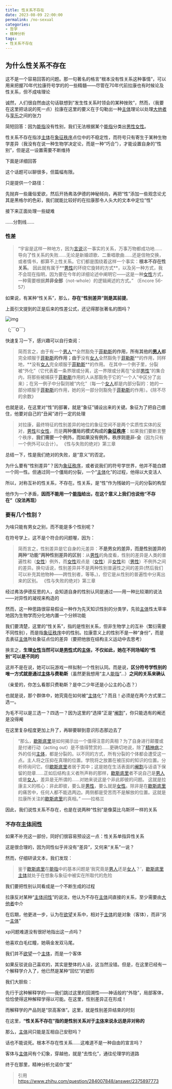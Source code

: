 ```yaml
---
title: 性关系不存在
date: 2023-08-09 22:00:00
permalink: /no-sexual
categories:
- 哲学
- 精神分析
tags:
- 性关系不存在
---
```


## 为什么性关系不存在

这不是一个容易回答的问题。那一句著名的格言“根本没有性关系这种事情”，可以用来把握70年代拉康符号学的的一些精髓——尽管在70年代前拉康也有时候论及性关系，但不成啥理论

诚然，人们很自然由这句话联想到“发生性关系时领会的某种挫败”，然而，（我要在这里把话说的死一点）拉康在这里的要义在于勾勒出一种[主体](/subject)理论以处理[大他者](/Other)与[享乐](/jouissance)之间的张力

简短回答：因为[能指](/signifier)没有性别，我们无法根据某个[能指](/signifier)分类出[男性](/man)[女性](/women)。

性关系不存在指涉[主体](/subject)在[象征秩序](/symbolic)点位中的不稳定性，而符号只有寄生于某种生物学差异（我没有在说一种生物学决定论，而是一种“巧合”），才能设置自身的“性别”，但是这一设置需要不断维持



下面是详细回答

这个话题可以聊很多，但篇幅有限。

只是提供一个路径：

先抛弃一些庸俗爱欲，然后开扬弗洛伊德的神秘倾向，再把“性”添加一些观念论尤其是黑格尔的色彩，我们就能比较好的在拉康那令人头大的文本中定位“性”

接下来正面处理一些疑难



……分割线……

### 性差

> “宇宙是这样一种地方，因为[言说](/speech)这一事实的关系，万事万物都成功地……导向了性关系的失败……无论是新婚颂歌、二重唱歌曲……还是信物交换，或者情书，都算不上性关系。它们都是围绕着这样一个事实：**根本不存在性关系**。
> 因此就有属于**[男性](/man)的环绕它旋转的方式**，以及另一种方式，我不会现在指明，因为要在今年的详细论述中阐明它——这是一种[女性](/women)方式，一种需要根据**并非全部**（not-whole）的逻辑阐述的方式。”
> （Encore 56-57）

如果说，有某种“性关系”，那么，**存在“性别差异”则是其前提**。

上面引文提到的正是后来的性差公式，还记得那张著名的图吗？

![img](/images/lacan/no-sex.jpg)

（;￣O￣）

快速复习一下，感兴趣可以自行查阅：

> 简而言之，由于有一个[男人](/man)**全然豁免于[菲勒斯](/phallus)**的作用，所有其他的[男人](/man)都**完全顺服于[菲勒斯](/phallus)**的作用；由于**没有[女人](/women)全然豁免于[菲勒斯](/phallus)**的作用，同样地，**没有[女人](/women)完全顺服于[菲勒斯](/phallus)**的作用。
> 在其中一个例子里，分裂被“外化”（它代表着一条界限或分离，这一界限或分离在“全部[男性](/man)”的集合内，将那些被捕获于[菲勒斯](/phallus)作用的人从那豁免于它的“一个人”中区分了出来）；在另一例子中分裂则被“内化”（每一个[女人](/women)都是内部分裂的：她的一部分顺服于[菲勒斯](/phallus)的作用，她的另一部分则豁免于[菲勒斯](/phallus)的作用）。《除不尽的余数》

也就是说，在这里对“性”的部署，就是“象征”铺设出来的关键。象征为了把自己绷住，他要对自己的“丑闻”进行一定的处理

> 对拉康，最终特征的性别差异的地位的象征空间不是两个实质性实体的反对，[男性](/man)和[女性](/women)，而是**两种僵局的模式构成的[象征秩序](/symbolic)**：如果我们要断言整个秩序，**我们需要一个例外，而如果没有例外，秩序则是非-全**（因为只有一个例外可以合计）。
> 《性与失败的绝对》第三章

总结一下，性是我们绝对的失败，是“意义”的否定。

为什么要有“性别差异”？因为[象征秩序](/symbolic)，或者说我们的符号学世界，他并不能白嫖一个同一性。但通过同一个僵局的分裂，一个“[主体](/subject)化”的过程，他得以大变活人

所以，对称互补的性关系，不存在。性关系，是“性”作为残破的一元的分裂的构型

他作为一个矛盾，**因而不能用一个[能指](/signifier)给出，在这个意义上我们也说他“不存在”（没法再现）**

### 要有几个性别？

为啥只能有男女之别，而不能是多个性别呢？

在符号学上，这不是个符合的问题喔，因为：

> 简而言之，性别差异是它自身的元差异：**不是男女的差异，而是性别差异的两种“功能”两种性别差异的区别**：从[男性](/man)的角度看，性别的差异是人类的普遍性和（[女性](/women)）例外，而[女性](/women)观点是（[女性](/women)）非[女性](/women)和（[男性](/man)）不例外之间的差异。换句话说，性别差异并不是两种性别普遍性之间的差异(然后我们可以补充其他物种——跨性别者，等等。)，但它是从性别的普遍性中分离出来的区别。
> 《性与失败的绝对》第三章

经过弗洛伊德反思的人，会知道自身的性别认同是通过——用一种比较潮的说法——对异性的凝视来构造的

然而，这一种思路很容易假设一种作为先天知识性别的分类学，先验[主体](/subject)性太草率地因为生物学而分化地内置一个分辨功能

我们要清楚，这里的“性关系”，指的是性别关系，但非生物学上的互补（繁衍需要不同性别），而是指[象征秩序](/symbolic)中的性别。拉康意义上的性别不是一种“身份”，而是去表征[主体](/subject)所处象征点位的差异（要把他放在结构主义运动中去思考）

换言之，**生理[女性](/women)当然可以是[男性](/man)式的[主体](/subject)，不仅如此，她在不同场域的“性别”可以是不同的**

这并不是在说，她可以玩游戏一样拟制一个性别认同。而是说，**区分符号学性别的唯一方式就是通过[主体](/subject)与费勒斯**（虽然更我想用“主人[能指](/signifier)”…）**之间的关系来确认**

（亲爱的，你怎么看那只费勒斯？是中二少年还是小公主的心态？）

也就是说，那个群体中，她究竟在如何被“[主体](/subject)化”？而且！必须是在两个方式里二选一。

为毛不可以是三选一？四选一？因为这里的“选择”正是“[阉割](/castration)”，你只能选有的阉还是没得阉

在这里复杂程度更加上升了，再聊要聊到意识形态那边去了

> “那么，[歇斯底里](/hysteria)是如何揭示出一个值得注意的真相？为了自身进行颠覆或是付诸行动（acting out）是不值得赞赏的……更确切地说，除了[精神病](/psychosis)之外的任何[主体](/subject)，都是分裂的。以不同的方式，所有分裂的个体都会遭受这一点。主人将之压抑在真理的位置。学院将之放置在被压抑的知识的位置。分析师询问它。但[歇斯底里](/hysteria)者居于其中；这是她在生活表面的[阉割](/castration)与话语下保留的勋章……正如后结构主义者所声称的那样，[歇斯底里](/hysteria)者不说自己是[男人](/man)或是[女人](/women)，差异是无所谓的……对她来说这是个非此即彼的问题。
> 这就是拉康主义的核心：非此即彼，要么是[男性](/man)，要么就是[女性](/women)。除非是在[歇斯底里](/hysteria)的痛苦中，任何人都不能选两边。两侧都是受苦而不是解放的位置。这就是拉康所关注的[歇斯底里](/hysteria)的真相。”
> ——拉格兰

因此，我们说性关系不存在，也是在说两种“性别”是像莫比乌斯环一样的关系

### 不存在[主体间性](/intersubjectivity)

如果不补充这一部份，同好们很容易预设这一点：性关系单指异性关系

这是很合理的，因为同性似乎并没有“差异”，又何来“关系”一说？

然而，仔细研读文本，我们发现：

> 鉴于[歇斯底里](/hysteria)在[能指](/signifier)中的基本问题是‘我究竟是[男人](/man)还是[女人](/women)？’，[歇斯底里](/hysteria)[主体](/subject)就处于在想象与象征中被实在所取代的危险

我们要把性别认同看成是一个不断生成的过程

拉康反对某种“[主体间性](/intersubjectivity)”的说法，他认为不存在[主体](/subject)间直接的关系，至少需要由[大他者](/Other)中介

在后期，他更进一步，认为在[欲望](/desire)关系中，相对于[主体](/subject)的是对象（客体），而非“另一[主体](/subject)”

xp问题难道没有很好地指出这一点吗？

他喜欢白毛红瞳，她萌金发双马尾。

我们并不[欲望](/desire)一个[主体](/subject)，而是一个客体

如果反驳说自己喜欢的，其实是整体的人设，这当然没错。但是，在这里已经有一个解释学介入了，他已然是某种“回忆”的塑形

我们大胆些：

先行于这种解释学的——我们跳过这里的回溯性——神话般的“外隐”，局部客体，恰恰使得这种解释学得以可能。在这里，性别差异正在形成！

而解释学的产品则是“崇高客体”。这里，就是性别差异结束的时刻

在这里，**“性关系不存在”指的是性别关系对于[主体](/subject)来说永远是非对称的**

那么，[主体](/subject)间只能是互相自己安慰吗？

话也不能说死。根本不存在性关系……这难道不是一种自由的宣言吗？

客体与[主体](/subject)间有个幻象，穿越他，就是“去性化”，通往伦理学的道路



终于在那里，精神分析允诺你“爱”

> 引用 https://www.zhihu.com/question/284007848/answer/2375897773